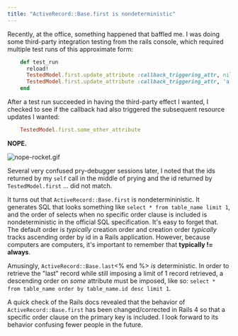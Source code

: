 ```yaml
---
title: "ActiveRecord::Base.first is nondeterministic"
---
```


Recently, at the office, something happened that baffled me. I was doing some third-party integration testing from the rails console, which required multiple test runs of this approximate form:

```ruby
    def test_run
      reload!
      TestedModel.first.update_attribute :callback_triggering_attr, nil
      TestedModel.first.update_attribute :callback_triggering_attr, 'a real value'
    end
```

After a test run succeeded in having the third-party effect I wanted, I checked to see if the callback had also triggered the subsequent resource updates I wanted:

```ruby
    TestedModel.first.some_other_attribute
```

**NOPE.**

![nope-rocket.gif](http://captainawkwarddotcom.files.wordpress.com/2013/08/noperocket.gif)

Several very confused pry-debugger sessions later, I noted that the ids returned by my `self` call in the middle of prying and the id returned by `TestedModel.first` ... did not match.

It turns out that `ActiveRecord::Base.first` is nondetermininistic. It generates SQL that looks something like `select * from table_name limit 1`, and the order of selects when no specific order clause is included is nondeterministic in the official SQL specification. It's easy to forget that. The default order is *typically* creation order and creation order *typically* tracks ascending order by id in a Rails application. However, because computers are computers, it's important to remember that **typically != always**.

Amusingly, `ActiveRecord::Base.last`<% end %>
 *is* deterministic. In order to retrieve the "last" record while still imposing a limit of 1 record retrieved, a descending order on *some* attribute must be imposed, like so: `select * from table_name order by table_name.id desc limit 1`.

A quick check of the Rails docs revealed that the behavior of `ActiveRecord::Base.first`
 has been changed/corrected in Rails 4 so that a specific order clause on the primary key is included. I look forward to its behavior confusing fewer people in the future.